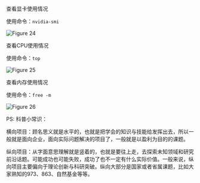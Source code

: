 查看显卡使用情况

使用命令：`nvidia-smi`

![Figure 24](https://github.com/THU-iar-AiLab/work_log/raw/master/images/24.png)

查看CPU使用情况

使用命令：`top`

![Figure 25](https://github.com/THU-iar-AiLab/work_log/raw/master/images/25.png)

查看内存使用情况

使用命令：`free -m`

![Figure 26](https://github.com/THU-iar-AiLab/work_log/raw/master/images/26.png)

PS: 
科普小常识：

横向项目：顾名思义就是水平的，也就是把学会的知识与技能给发挥出去，所以一般就是面向企业，面向实际问题解决的项目了，一般就是以盈利为目的的课题。

纵向项目：从字面意思理解就是竖着的，也就是要往上走，去探索未知领域和研究前沿话题。可能成功也可能失败，成功了也不一定有什么实际价值。一般来说，纵向项目主要偏向于理论创新与科研突破。纵向大部分是国家或者省属课题，比如大家熟知的973、863、自然基金等等。

